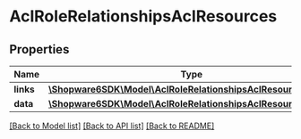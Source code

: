 # AclRoleRelationshipsAclResources

## Properties
Name | Type | Description | Notes
------------ | ------------- | ------------- | -------------
**links** | [**\Shopware6SDK\Model\AclRoleRelationshipsAclResourcesLinks**](AclRoleRelationshipsAclResourcesLinks.md) |  | [optional] 
**data** | [**\Shopware6SDK\Model\AclRoleRelationshipsAclResourcesData[]**](AclRoleRelationshipsAclResourcesData.md) |  | [optional] 

[[Back to Model list]](../../README.md#documentation-for-models) [[Back to API list]](../../README.md#documentation-for-api-endpoints) [[Back to README]](../../README.md)

